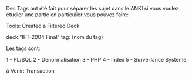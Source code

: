 Des Tags ont été fait pour séparer les sujet dans le ANKI si vous voulez étudier une partie en particulier vous pouvez faire:

Tools: Created a Filtered Deck 

deck:"IFT-2004 Final" tag: (nom du tag)

Les tags sont:

1 - PL/SQL
2 - Denormalisation
3 - PHP
4 - Index
5 - Surveillance Système

à Venir: Transaction
